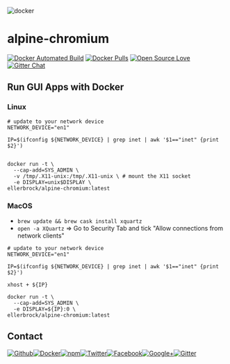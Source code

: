 ![docker](https://github.frapsoft.com/top/docker-security.jpg)

# alpine-chromium

[![Docker Automated Build](https://img.shields.io/docker/automated/ellerbrock/alpine-chromium.svg)](https://hub.docker.com/r/ellerbrock/alpine-chromium/) [![Docker Pulls](https://img.shields.io/docker/pulls/ellerbrock/alpine-chromium.svg)](https://hub.docker.com/r/ellerbrock/alpine-chromium/) [![Open Source Love](https://badges.frapsoft.com/os/v1/open-source.svg)](https://github.com/ellerbrock/open-source-badges/) [![Gitter Chat](https://badges.gitter.im/frapsoft/frapsoft.svg)](https://gitter.im/frapsoft/frapsoft/)

## Run GUI Apps with Docker

### Linux

```
# update to your network device
NETWORK_DEVICE="en1"

IP=$(ifconfig ${NETWORK_DEVICE} | grep inet | awk '$1=="inet" {print $2}')


docker run -t \
  --cap-add=SYS_ADMIN \
  -v /tmp/.X11-unix:/tmp/.X11-unix \ # mount the X11 socket
  -e DISPLAY=unix$DISPLAY \
ellerbrock/alpine-chromium:latest
```

### MacOS

- `brew update && brew cask install xquartz`
- `open -a XQuartz` => Go to Security Tab and tick "Allow connections from network clients"

```
# update to your network device
NETWORK_DEVICE="en1"

IP=$(ifconfig ${NETWORK_DEVICE} | grep inet | awk '$1=="inet" {print $2}')

xhost + ${IP}

docker run -t \
  --cap-add=SYS_ADMIN \
  -e DISPLAY=${IP}:0 \
ellerbrock/alpine-chromium:latest
```

##  Contact

[![Github](https://github.frapsoft.com/social/github.png)](https://github.com/ellerbrock/)[![Docker](https://github.frapsoft.com/social/docker.png)](https://hub.docker.com/u/ellerbrock/)[![npm](https://github.frapsoft.com/social/npm.png)](https://www.npmjs.com/~ellerbrock)[![Twitter](https://github.frapsoft.com/social/twitter.png)](https://twitter.com/frapsoft/)[![Facebook](https://github.frapsoft.com/social/facebook.png)](https://www.facebook.com/frapsoft/)[![Google+](https://github.frapsoft.com/social/google-plus.png)](https://plus.google.com/116540931335841862774)[![Gitter](https://github.frapsoft.com/social/gitter.png)](https://gitter.im/frapsoft/frapsoft/)
